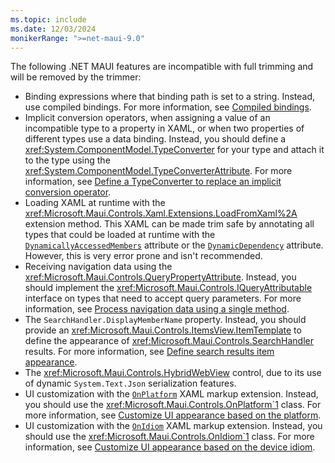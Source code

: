 ```yaml
---
ms.topic: include
ms.date: 12/03/2024
monikerRange: ">=net-maui-9.0"
---
```


The following .NET MAUI features are incompatible with full trimming and will be removed by the trimmer:

- Binding expressions where that binding path is set to a string. Instead, use compiled bindings. For more information, see [Compiled bindings](~/fundamentals/data-binding/compiled-bindings.md).
- Implicit conversion operators, when assigning a value of an incompatible type to a property in XAML, or when two properties of different types use a data binding. Instead, you should define a <xref:System.ComponentModel.TypeConverter> for your type and attach it to the type using the <xref:System.ComponentModel.TypeConverterAttribute>. For more information, see [Define a TypeConverter to replace an implicit conversion operator](~/deployment/trimming.md#define-a-typeconverter-to-replace-an-implicit-conversion-operator).
- Loading XAML at runtime with the <xref:Microsoft.Maui.Controls.Xaml.Extensions.LoadFromXaml%2A> extension method. This XAML can be made trim safe by annotating all types that could be loaded at runtime with the [`DynamicallyAccessedMembers`](xref:System.Diagnostics.CodeAnalysis.DynamicallyAccessedMembersAttribute) attribute or the [`DynamicDependency`](xref:System.Diagnostics.CodeAnalysis.DynamicDependencyAttribute) attribute. However, this is very error prone and isn't recommended.
- Receiving navigation data using the <xref:Microsoft.Maui.Controls.QueryPropertyAttribute>. Instead, you should implement the <xref:Microsoft.Maui.Controls.IQueryAttributable> interface on types that need to accept query parameters. For more information, see [Process navigation data using a single method](~/fundamentals/shell/navigation.md#process-navigation-data-using-a-single-method).
- The `SearchHandler.DisplayMemberName` property. Instead, you should provide an <xref:Microsoft.Maui.Controls.ItemsView.ItemTemplate> to define the appearance of <xref:Microsoft.Maui.Controls.SearchHandler> results. For more information, see [Define search results item appearance](~/fundamentals/shell/search.md#define-search-results-item-appearance).
- The <xref:Microsoft.Maui.Controls.HybridWebView> control, due to its use of dynamic `System.Text.Json` serialization features.
- UI customization with the [`OnPlatform`](xref:Microsoft.Maui.Controls.Xaml.OnPlatformExtension) XAML markup extension. Instead, you should use the <xref:Microsoft.Maui.Controls.OnPlatform`1> class. For more information, see [Customize UI appearance based on the platform](~/platform-integration/customize-ui-appearance.md#customize-ui-appearance-based-on-the-platform).
- UI customization with the [`OnIdiom`](xref:Microsoft.Maui.Controls.Xaml.OnIdiomExtension) XAML markup extension. Instead, you should use the <xref:Microsoft.Maui.Controls.OnIdiom`1> class. For more information, see [Customize UI appearance based on the device idiom](~/platform-integration/customize-ui-appearance.md#customize-ui-appearance-based-on-the-device-idiom).
